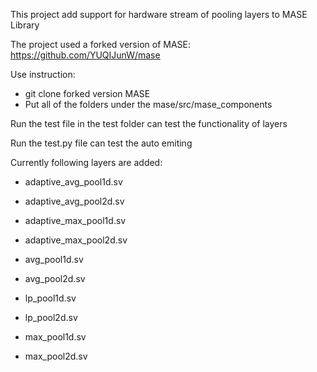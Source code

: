 This project add support for hardware stream of pooling layers to MASE Library

The project used a forked version of MASE: https://github.com/YUQIJunW/mase

Use instruction:
- git clone forked version MASE 
- Put all of the folders under the mase/src/mase_components

Run the test file in the test folder can test the functionality of layers

Run the test.py file can test the auto emiting 

Currently following layers are added:
- adaptive_avg_pool1d.sv

- adaptive_avg_pool2d.sv

- adaptive_max_pool1d.sv

- adaptive_max_pool2d.sv

- avg_pool1d.sv

- avg_pool2d.sv

- lp_pool1d.sv

- lp_pool2d.sv

- max_pool1d.sv

- max_pool2d.sv
